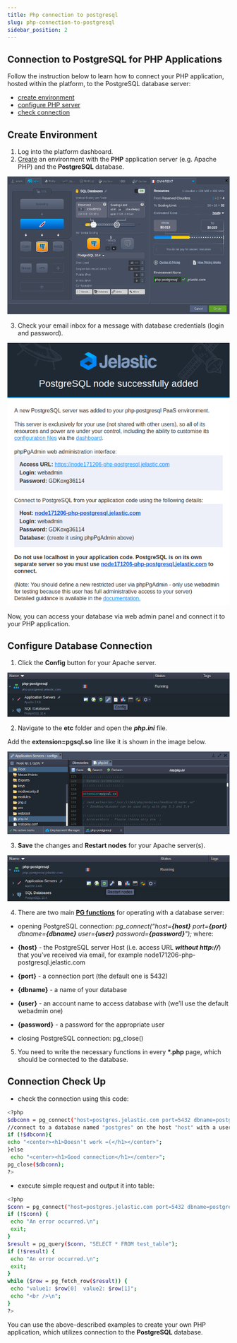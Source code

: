 ```yaml
---
title: Php connection to postgresql
slug: php-connection-to-postgresql
sidebar_position: 2
---
```


## Connection to PostgreSQL for PHP Applications

Follow the instruction below to learn how to connect your PHP application, hosted within the platform, to the PostgreSQL database server:

- [create environment](/docs/database/postgresql/connection-to-applications/php-connection-to-postgresql#create-environment)
- [configure PHP server](/docs/database/postgresql/connection-to-applications/php-connection-to-postgresql#configure-database-connection)
- [check connection](/docs/database/postgresql/connection-to-applications/php-connection-to-postgresql#connection-check-up)

## Create Environment

1. Log into the platform dashboard.
2. [Create](/docs/environment-management/setting-up-environment) an environment with the **PHP** application server (e.g. Apache PHP) and the **PostgreSQL** database.

<div style={{
    display:'flex',
    justifyContent: 'center',
    margin: '0 0 1rem 0'
}}>

![Locale Dropdown](./img/PHPConnectiontoPostgreSQL/01-php-postgresql-topology-wizard.png)

</div>

3. Check your email inbox for a message with database credentials (login and password).

<div style={{
    display:'flex',
    justifyContent: 'center',
    margin: '0 0 1rem 0'
}}>

![Locale Dropdown](./img/PHPConnectiontoPostgreSQL/02-postgresql-database-email.png)

</div>

Now, you can access your database via web admin panel and connect it to your PHP application.

## Configure Database Connection

1. Click the **Config** button for your Apache server.

<div style={{
    display:'flex',
    justifyContent: 'center',
    margin: '0 0 1rem 0'
}}>

![Locale Dropdown](./img/PHPConnectiontoPostgreSQL/03-apache-php-config-button.png)

</div>

2. Navigate to the **etc** folder and open the **_php.ini_** file.

Add the **extension=pgsql.so** line like it is shown in the image below.

<div style={{
    display:'flex',
    justifyContent: 'center',
    margin: '0 0 1rem 0'
}}>

![Locale Dropdown](./img/PHPConnectiontoPostgreSQL/04-apache-add-pgsql-module.png)

</div>

3. **Save** the changes and **Restart nodes** for your Apache server(s).

<div style={{
    display:'flex',
    justifyContent: 'center',
    margin: '0 0 1rem 0'
}}>

![Locale Dropdown](./img/PHPConnectiontoPostgreSQL/05-restart-apache-php-nodes.png)

</div>

4. There are two main **[PG functions](https://www.php.net/manual/en/ref.pgsql.php)** for operating with a database server:

- opening PostgreSQL connection:
  _pg_connect(“host=**{host}** port=**{port}** dbname=**{dbname}** user=**{user}** password=**{password}**");_ where:

- **{host}** - the PostgreSQL server Host (i.e. access URL **_without http://_**) that you’ve received via email, for example node171206-php-postgresql.jelastic.com
- **{port}** - a connection port (the default one is 5432)
- **{dbname}** - a name of your database
- **{user}** - an account name to access database with (we’ll use the default webadmin one)
- **{password}** - a password for the appropriate user
- closing PostgreSQL connection: pg_close()

5. You need to write the necessary functions in every **\*.php** page, which should be connected to the database.

## Connection Check Up

- check the connection using this code:

```bash
<?php
$dbconn = pg_connect("host=postgres.jelastic.com port=5432 dbname=postgres user=webadmin password=passw0rd");
//connect to a database named "postgres" on the host "host" with a username and password
if (!$dbconn){
echo "<center><h1>Doesn't work =(</h1></center>";
}else
 echo "<center><h1>Good connection</h1></center>";
pg_close($dbconn);
?>
```

- execute simple request and output it into table:

```bash
<?php
$conn = pg_connect("host=postgres.jelastic.com port=5432 dbname=postgres user=webadmin password=passw0rd");
if (!$conn) {
 echo "An error occurred.\n";
 exit;
}
$result = pg_query($conn, "SELECT * FROM test_table");
if (!$result) {
 echo "An error occurred.\n";
 exit;
}
while ($row = pg_fetch_row($result)) {
 echo "value1: $row[0]  value2: $row[1]";
 echo "<br />\n";
}
?>
```

You can use the above-described examples to create your own PHP application, which utilizes connection to the **PostgreSQL** database.
